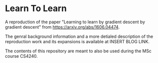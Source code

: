 # Learn To Learn

A reproduction of the paper "Learning to learn by gradient descent by gradient descent" from https://arxiv.org/abs/1606.04474.

The genral background information and a more detialed  description of the reproduction work and its expansions is available at INSERT BLOG LINK.

The contents of this repository are meant to also be used during the MSc course CS4240. 

